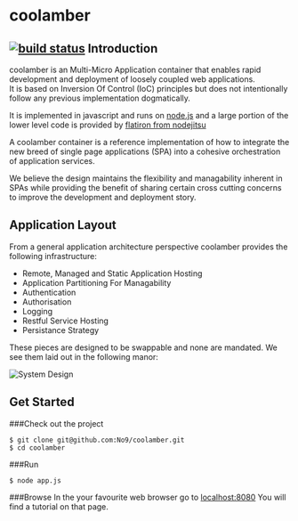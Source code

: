 coolamber
=========
[![build status](https://secure.travis-ci.org/No9/coolamber.png)](http://travis-ci.org/No9/coolamber)
Introduction
------------
coolamber is an Multi-Micro Application container that enables rapid development and deployment of loosely coupled web applications.  
It is based on Inversion Of Control (IoC) principles but does not intentionally follow any previous implementation dogmatically. 

It is implemented in javascript and runs on [node.js](http://nodejs.org/) and a large portion of the lower level code is provided by [flatiron from nodejitsu](https://github.com/nodejitsu/)

A coolamber container is a reference implementation of how to integrate the new breed of single page applications (SPA) into a cohesive orchestration of application services.  

We believe the design maintains the flexibility and managability inherent in SPAs while providing the benefit of sharing certain cross cutting concerns to improve the development and deployment story. 

Application Layout
------------------
From a general application architecture perspective coolamber provides the following infrastructure: 

- Remote, Managed and Static Application Hosting
- Application Partitioning For Managability
- Authentication
- Authorisation 
- Logging
- Restful Service Hosting 
- Persistance Strategy

These pieces are designed to be swappable and none are mandated. 
We see them laid out in the following manor:

![System Design](http://i.imgur.com/RW6Ol.jpg)

Get Started
-----------
###Check out the project
```
$ git clone git@github.com:No9/coolamber.git
$ cd coolamber 
```
###Run
```
$ node app.js
```
###Browse 
In the your favourite web browser go to [localhost:8080](http://localhost:8080)
You will find a tutorial on that page. 